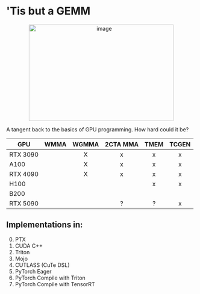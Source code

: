 # 'Tis but a GEMM

<div align="center">
  <img width="384" height="256" alt="image" src="https://github.com/user-attachments/assets/b2eda7b4-96f5-458a-afd2-65c77e8292ff" />
</div>

A tangent back to the basics of GPU programming. How hard could it be?

| GPU        | WMMA | WGMMA | 2CTA MMA | TMEM | TCGEN |
|------------|:----:|:-----:|:--------:|:----:|:-----:|
| RTX 3090   |      |   X   |    x     |  x   |   x   |
| A100       |      |   X   |    x     |  x   |   x   |
| RTX 4090   |      |   X   |    x     |  x   |   x   |
| H100       |      |       |          |  x   |   x   |
| B200       |      |       |          |      |       |
| RTX 5090   |      |       |    ?     |  ?   |   x   |

## Implementations in:

0. PTX
1. CUDA C++
2. Triton
3. Mojo
4. CUTLASS (CuTe DSL)
5. PyTorch Eager
6. PyTorch Compile with Triton
7. PyTorch Compile with TensorRT
